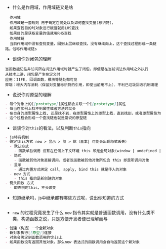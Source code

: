 - 什么是作用域，作用域链又是啥
```
  作用域
  作用域是一套规则 用于确定在何处以及如何查找变量(标识符)，
  如果查找目的时对象进行赋值就用LHS查找
  如果目的是获取变量的值就用RHS查找
  作用域链
  当前作用域中没有查找变量，回到上层继续查找，没有继续向上，这个查找过程形成一条链路，俗称作用域链s
```

- 谈谈你对闭包的理解
```
当函数能记住并访问所在词法作用域时就产生了闭包，即使是在当前词法作用域之外执行
从技术上讲，闭包是产生在定义时
应用：IIFE, 回调函数，模块等随处都可见
弊端：增大内存消耗（保留对变量标识符的引用，即使当前用不上)，不利已垃圾回收机制清理
```

- 说说你对原型的理解
```md
- 每个对象上的[[prototype]]属性都会关联一个[[prototype]]属性
- 每当在实例上找不到属性或者方法时就会
- 在自身的原型属性上找, 还是找不到，在原型属性上的原型上找，直到找到，或者原型属性为 `null`
- 这个过程会形成一个查找链也就是常说的原型链
```

- 谈谈你对`this`的看法，以及判断`this`指向
```md
- js特有机制
- 确定this方式 new > 显示 > 隐 > 默（基本| 可能会出现隐式丢失）
  - 默认方式
    - 函数单独调用 没有在任何上下文环境 this 即是全局对象(window | undefined | global)
  - 隐式
    - 函数被其他对象直接调用，或者说函数被其他对象所包含 this 即是所调用对象
  - 显示
    - 通过内置方式绑定 call, apply, bind this 就是传入的对象
  - new 方式
    - this 指的是新创建的对象
- 箭头函数 方式
  - 即声明时this，不会改变
```

- 知道继承吗，js中继承都有哪些方式呢，说出你知道的方式
```
```
- `new` 的过程究竟发生了什么
`new` 指令其实就是普通函数调用，没有什么类不类，构造函数之说，只是方便开发者便已理解而与
```md
- 创建（构造）一个全新对象
- 新对象执行[[原型]]连接
- 对象会绑定到函数调用的this上
- 如果函数没有返回其他对象，那么new 表达式的函数调用会自动返回这个新对象
```
